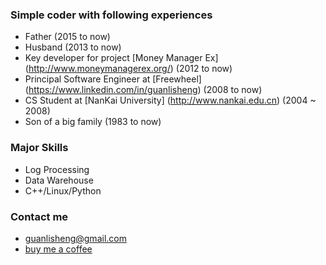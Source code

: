 ###  Simple coder with following experiences
* Father (2015 to now)
* Husband (2013 to now)
* Key developer for project [Money Manager Ex] (http://www.moneymanagerex.org/) (2012 to now)
* Principal Software Engineer at [Freewheel] (https://www.linkedin.com/in/guanlisheng) (2008 to now)
* CS Student at [NanKai University] (http://www.nankai.edu.cn) (2004 ~ 2008)
* Son of a big family (1983 to now)  

### Major Skills
* Log Processing
* Data Warehouse
* C++/Linux/Python

### Contact me
* guanlisheng@gmail.com
* [buy me a coffee](https://cash.me/$guanlisheng/1)
